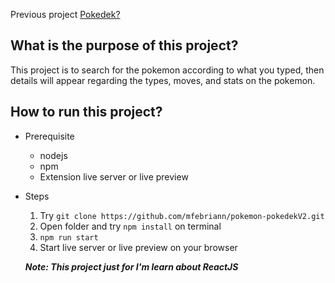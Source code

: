 Previous project [Pokedek?](https://github.com/mfebriann/pokemon-pokedek)

## What is the purpose of this project?

This project is to search for the pokemon according to what you typed, then details will appear regarding the types, moves, and stats on the pokemon.

## How to run this project?

- Prerequisite

  - nodejs
  - npm
  - Extension live server or live preview

- Steps

  1. Try `git clone https://github.com/mfebriann/pokemon-pokedekV2.git`
  2. Open folder and try `npm install` on terminal
  3. `npm run start`
  4. Start live server or live preview on your browser

  **_Note: This project just for I'm learn about ReactJS_**
